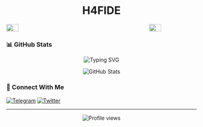 <h1 align="center">H4FIDE</h1>
<div style="display: flex; justify-content: space-between;">
  <img width="25%" height="auto" src="https://user-images.githubusercontent.com/65187002/144930161-2f783401-8d27-4fdf-a2f7-cc0ba32f1f1f.gif" height="75px"/>
  <img width="25%" height="auto" src="https://user-images.githubusercontent.com/65187002/144930161-2f783401-8d27-4fdf-a2f7-cc0ba32f1f1f.gif" height="75px"/>
</div>

 

### 📊 GitHub Stats
<p align="center">
  <img src="https://readme-typing-svg.herokuapp.com?font=Fira+Code&pause=1000&color=2196F3&width=435&lines=Hey+there!;See+what+I+have+been+working+on!" alt="Typing SVG" />
</p>


<p align="center">
  <img src="https://github-readme-stats.vercel.app/api?username=h4fide&show_icons=true&theme=dracula" alt="GitHub Stats" />
</p>

### 🤝 Connect With Me
[![Telegram](https://img.shields.io/badge/-Telegram-0088cc?style=flat-square&logo=telegram&logoColor=white)](https://t.me/h4fide)
[![Twitter](https://img.shields.io/badge/-Twitter-1DA1F2?style=flat-square&logo=twitter&logoColor=white)](https://twitter.com/h4fide)

---
<p align="center">
  <img src="https://komarev.com/ghpvc/?username=h4fide&color=blue" alt="Profile views" />
</p>

